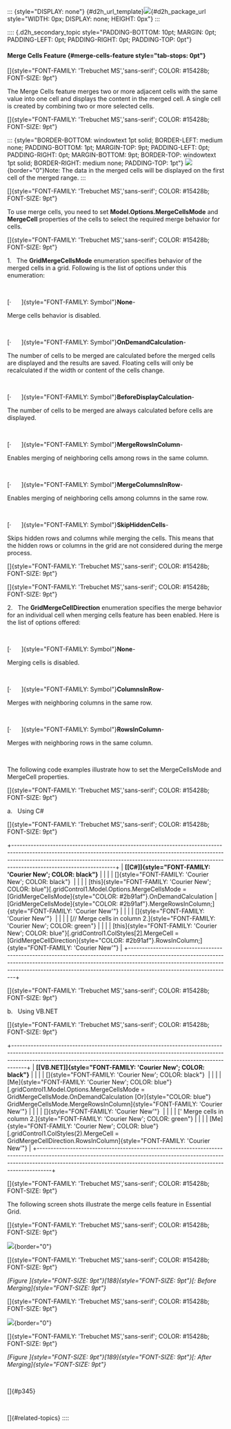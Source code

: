 ::: {style="DISPLAY: none"}
[](ms-xhelp:///?Id=d2h_url_template){#d2h_url_template}![](!package_url!){#d2h_package_url style="WIDTH: 0px; DISPLAY: none; HEIGHT: 0px"}
:::

:::: {.d2h_secondary_topic style="PADDING-BOTTOM: 10pt; MARGIN: 0pt; PADDING-LEFT: 0pt; PADDING-RIGHT: 0pt; PADDING-TOP: 0pt"}
#### Merge Cells Feature {#merge-cells-feature style="tab-stops: 0pt"}

[]{style="FONT-FAMILY: 'Trebuchet MS','sans-serif'; COLOR: #15428b; FONT-SIZE: 9pt"} 

The Merge Cells feature merges two or more adjacent cells with the same value into one cell and displays the content in the merged cell. A single cell is created by combining two or more selected cells.

[]{style="FONT-FAMILY: 'Trebuchet MS','sans-serif'; COLOR: #15428b; FONT-SIZE: 9pt"} 

::: {style="BORDER-BOTTOM: windowtext 1pt solid; BORDER-LEFT: medium none; PADDING-BOTTOM: 1pt; MARGIN-TOP: 9pt; PADDING-LEFT: 0pt; PADDING-RIGHT: 0pt; MARGIN-BOTTOM: 9pt; BORDER-TOP: windowtext 1pt solid; BORDER-RIGHT: medium none; PADDING-TOP: 1pt"}
![](ImagesExt/image91_1.jpg){border="0"}Note: The data in the merged cells will be displayed on the first cell of the merged range.
:::

[]{style="FONT-FAMILY: 'Trebuchet MS','sans-serif'; COLOR: #15428b; FONT-SIZE: 9pt"} 

To use merge cells, you need to set **Model.Options.MergeCellsMode** and **MergeCell** properties of the cells to select the required merge behavior for cells.

[]{style="FONT-FAMILY: 'Trebuchet MS','sans-serif'; COLOR: #15428b; FONT-SIZE: 9pt"} 

1.   The **GridMergeCellsMode** enumeration specifies behavior of the merged cells in a grid. Following is the list of options under this enumeration:

 

[·      ]{style="FONT-FAMILY: Symbol"}**None**-

Merge cells behavior is disabled.

 

[·      ]{style="FONT-FAMILY: Symbol"}**OnDemandCalculation**-

The number of cells to be merged are calculated before the merged cells are displayed and the results are saved. Floating cells will only be recalculated if the width or content of the cells change.

 

[·      ]{style="FONT-FAMILY: Symbol"}**BeforeDisplayCalculation**-

The number of cells to be merged are always calculated before cells are displayed.

 

[·      ]{style="FONT-FAMILY: Symbol"}**MergeRowsInColumn**-

Enables merging of neighboring cells among rows in the same column.

 

[·      ]{style="FONT-FAMILY: Symbol"}**MergeColumnsInRow**-

Enables merging of neighboring cells among columns in the same row.

 

[·      ]{style="FONT-FAMILY: Symbol"}**SkipHiddenCells**-

Skips hidden rows and columns while merging the cells. This means that the hidden rows or columns in the grid are not considered during the merge process.

[]{style="FONT-FAMILY: 'Trebuchet MS','sans-serif'; COLOR: #15428b; FONT-SIZE: 9pt"} 

[]{style="FONT-FAMILY: 'Trebuchet MS','sans-serif'; COLOR: #15428b; FONT-SIZE: 9pt"} 

2.   The **GridMergeCellDirection** enumeration specifies the merge behavior for an individual cell when merging cells feature has been enabled. Here is the list of options offered:

 

[·      ]{style="FONT-FAMILY: Symbol"}**None**-

Merging cells is disabled.

 

[·      ]{style="FONT-FAMILY: Symbol"}**ColumnsInRow**-

Merges with neighboring columns in the same row.

 

[·      ]{style="FONT-FAMILY: Symbol"}**RowsInColumn**-

Merges with neighboring rows in the same column.

 

The following code examples illustrate how to set the MergeCellsMode and MergeCell properties.

[]{style="FONT-FAMILY: 'Trebuchet MS','sans-serif'; COLOR: #15428b; FONT-SIZE: 9pt"} 

a.   Using C#

[]{style="FONT-FAMILY: 'Trebuchet MS','sans-serif'; COLOR: #15428b; FONT-SIZE: 9pt"} 

+-------------------------------------------------------------------------------------------------------------------------------------------------------------------------------------------------------------------------------------------------------------------------------+
| **[\[C#\]]{style="FONT-FAMILY: 'Courier New'; COLOR: black"}**                                                                                                                                                                                                                |
|                                                                                                                                                                                                                                                                               |
| []{style="FONT-FAMILY: 'Courier New'; COLOR: black"}                                                                                                                                                                                                                          |
|                                                                                                                                                                                                                                                                               |
| [this]{style="FONT-FAMILY: 'Courier New'; COLOR: blue"}[.gridControl1.Model.Options.MergeCellsMode = [GridMergeCellsMode]{style="COLOR: #2b91af"}.OnDemandCalculation \| [GridMergeCellsMode]{style="COLOR: #2b91af"}.MergeRowsInColumn;]{style="FONT-FAMILY: 'Courier New'"} |
|                                                                                                                                                                                                                                                                               |
| []{style="FONT-FAMILY: 'Courier New'"}                                                                                                                                                                                                                                        |
|                                                                                                                                                                                                                                                                               |
| [// Merge cells in column 2.]{style="FONT-FAMILY: 'Courier New'; COLOR: green"}                                                                                                                                                                                               |
|                                                                                                                                                                                                                                                                               |
| [this]{style="FONT-FAMILY: 'Courier New'; COLOR: blue"}[.gridControl1.ColStyles\[2\].MergeCell = [GridMergeCellDirection]{style="COLOR: #2b91af"}.RowsInColumn;]{style="FONT-FAMILY: 'Courier New'"}                                                                          |
+-------------------------------------------------------------------------------------------------------------------------------------------------------------------------------------------------------------------------------------------------------------------------------+

[]{style="FONT-FAMILY: 'Trebuchet MS','sans-serif'; COLOR: #15428b; FONT-SIZE: 9pt"} 

b.   Using VB.NET

[]{style="FONT-FAMILY: 'Trebuchet MS','sans-serif'; COLOR: #15428b; FONT-SIZE: 9pt"} 

+-----------------------------------------------------------------------------------------------------------------------------------------------------------------------------------------------------------------------------------------------+
| **[\[VB.NET\]]{style="FONT-FAMILY: 'Courier New'; COLOR: black"}**                                                                                                                                                                            |
|                                                                                                                                                                                                                                               |
| []{style="FONT-FAMILY: 'Courier New'; COLOR: black"}                                                                                                                                                                                          |
|                                                                                                                                                                                                                                               |
| [Me]{style="FONT-FAMILY: 'Courier New'; COLOR: blue"}[.gridControl1.Model.Options.MergeCellsMode = GridMergeCellsMode.OnDemandCalculation [Or]{style="COLOR: blue"} GridMergeCellsMode.MergeRowsInColumn]{style="FONT-FAMILY: 'Courier New'"} |
|                                                                                                                                                                                                                                               |
| []{style="FONT-FAMILY: 'Courier New'"}                                                                                                                                                                                                        |
|                                                                                                                                                                                                                                               |
| [\' Merge cells in column 2.]{style="FONT-FAMILY: 'Courier New'; COLOR: green"}                                                                                                                                                               |
|                                                                                                                                                                                                                                               |
| [Me]{style="FONT-FAMILY: 'Courier New'; COLOR: blue"}[.gridControl1.ColStyles(2).MergeCell = GridMergeCellDirection.RowsInColumn]{style="FONT-FAMILY: 'Courier New'"}                                                                         |
+-----------------------------------------------------------------------------------------------------------------------------------------------------------------------------------------------------------------------------------------------+

[]{style="FONT-FAMILY: 'Trebuchet MS','sans-serif'; COLOR: #15428b; FONT-SIZE: 9pt"} 

The following screen shots illustrate the merge cells feature in Essential Grid.

[]{style="FONT-FAMILY: 'Trebuchet MS','sans-serif'; COLOR: #15428b; FONT-SIZE: 9pt"} 

![](ImagesExt/image91_250.jpg){border="0"}

[]{style="FONT-FAMILY: 'Trebuchet MS','sans-serif'; COLOR: #15428b; FONT-SIZE: 9pt"} 

*[Figure ]{style="FONT-SIZE: 9pt"}[188]{style="FONT-SIZE: 9pt"}[: Before Merging]{style="FONT-SIZE: 9pt"}*

[]{style="FONT-FAMILY: 'Trebuchet MS','sans-serif'; COLOR: #15428b; FONT-SIZE: 9pt"} 

![](ImagesExt/image91_251.jpg){border="0"}

[]{style="FONT-FAMILY: 'Trebuchet MS','sans-serif'; COLOR: #15428b; FONT-SIZE: 9pt"} 

*[Figure ]{style="FONT-SIZE: 9pt"}[189]{style="FONT-SIZE: 9pt"}[: After Merging]{style="FONT-SIZE: 9pt"}*

 

[]{#p345} 

 

[]{#related-topics}
::::
